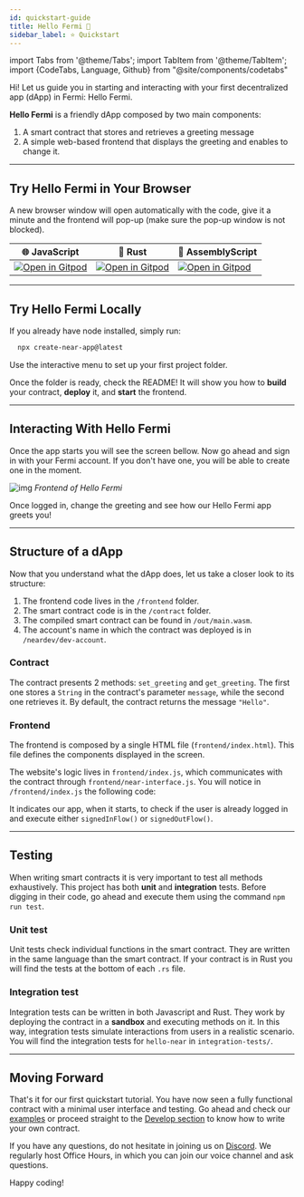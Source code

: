 ```yaml
---
id: quickstart-guide
title: Hello Fermi 👋
sidebar_label: ⭐ Quickstart
---
```

import Tabs from '@theme/Tabs';
import TabItem from '@theme/TabItem';
import {CodeTabs, Language, Github} from "@site/components/codetabs"

Hi! Let us guide you in starting and interacting with your first decentralized app (dApp) in Fermi: Hello Fermi.

**Hello Fermi** is a friendly dApp composed by two main components:  
  1. A smart contract that stores and retrieves a greeting message
  2. A simple web-based frontend that displays the greeting and enables to change it.

---

## Try Hello Fermi in Your Browser

A new browser window will open automatically with the code, give it a minute and the frontend will pop-up (make sure the pop-up window is not blocked).


| 🌐 JavaScript                                                                                                                                                     | 🦀 Rust                                                                                                                                                           | 🚀 AssemblyScript |
| ------------------------------------------------------------------------------------------------------------------------------------------------------------------ | ------------------------------------------------------------------------------------------------------------------------------------------------------------------ | --- | 
| <a href="https://gitpod.io/#https://github.com/near-examples/hello-near-js.git"><img src="https://gitpod.io/button/open-in-gitpod.svg" alt="Open in Gitpod" /></a> | <a href="https://gitpod.io/#https://github.com/near-examples/hello-near-rs.git"><img src="https://gitpod.io/button/open-in-gitpod.svg" alt="Open in Gitpod" /></a> |<a href="https://gitpod.io/#https://github.com/near-examples/hello-near-as.git"><img src="https://gitpod.io/button/open-in-gitpod.svg" alt="Open in Gitpod" /></a> |

---

## Try Hello Fermi Locally
If you already have node installed, simply run:

```bash 
  npx create-near-app@latest
```

Use the interactive menu to set up your first project folder.

Once the folder is ready, check the README! It will show you how to **build** your contract, **deploy** it, and **start** the frontend.

---

## Interacting With Hello Fermi

Once the app starts you will see the screen bellow. Now go ahead and sign in with your Fermi account. If you don't have one, you will be able to create one in the moment.

![img](/docs/assets/examples/hello-near.png)
*Frontend of Hello Fermi*

Once logged in, change the greeting and see how our Hello Fermi app greets you!


---

## Structure of a dApp

Now that you understand what the dApp does, let us take a closer look to its structure:

1. The frontend code lives in the `/frontend` folder.
2. The smart contract code is in the `/contract` folder.
3. The compiled smart contract can be found in `/out/main.wasm`.
4. The account's name in which the contract was deployed is in `/neardev/dev-account`.

### Contract
The contract presents 2 methods: `set_greeting` and `get_greeting`. The first one stores a `String` in the contract's parameter `message`, while the second one retrieves it. By default, the contract returns the message `"Hello"`.

<CodeTabs>
  <Language value="🌐 JavaScript" language="js">
    <Github fname="index.js"
            url="https://github.com/near-examples/hello-near-js/blob/master/contract/src/contract.ts"
            start="3" end="18" />
  </Language>
  <Language value="🦀 Rust" language="rust">
    <Github fname="lib.rs"
            url="https://github.com/near-examples/hello-near-rs/blob/main/contract/src/lib.rs"
            start="9" end="43" />
  </Language>
  <Language value="🚀 AssemblyScript" language="ts">
    <Github fname="index.ts"
            url="https://github.com/near-examples/hello-near-as/blob/main/contract/assembly/index.ts"
            start="9" end="23"/>
  </Language>
</CodeTabs>

### Frontend
The frontend is composed by a single HTML file (`frontend/index.html`). This file defines the components displayed in the screen.

The website's logic lives in `frontend/index.js`, which communicates with the contract through `frontend/near-interface.js`. You will notice in `/frontend/index.js` the following code:

<CodeTabs>
  <Language value="🌐 JavaScript" language="js">
    <Github fname="index.js"
            url="https://github.com/near-examples/hello-near-js/blob/master/frontend/index.js"
            start="14" end="22" />
  </Language>
</CodeTabs>

It indicates our app, when it starts, to check if the user is already logged in and execute either `signedInFlow()` or `signedOutFlow()`.

---

## Testing

When writing smart contracts it is very important to test all methods exhaustively. This
project has both **unit** and **integration** tests. Before digging in their code,
go ahead and execute them using the command `npm run test`.

### Unit test
Unit tests check individual functions in the smart contract. They are written in the
same language than the smart contract. If your contract is in Rust you will find the tests at the bottom of
each `.rs` file.

<CodeTabs>
  <Language value="🦀 Rust" language="rust">
    <Github fname="lib.rs"
            url="https://github.com/near-examples/hello-near-rs/blob/main/contract/src/lib.rs"
            start="46" end="58" />
  </Language>
  <Language value="🚀 AssemblyScript" language="ts">
    <Github fname="main.spec.ts"
            url="https://github.com/near-examples/hello-near-as/blob/main/contract/assembly/__tests__/main.spec.ts" />
  </Language>
</CodeTabs>

### Integration test

Integration tests can be written in both Javascript and Rust. They work by deploying the contract in a **sandbox** and executing methods on it.
In this way, integration tests simulate interactions from users in a realistic scenario.
You will find the integration tests for `hello-near` in `integration-tests/`.

<CodeTabs>
  <Language value="🌐 JavaScript" language="js">
    <Github fname="main.ava.ts"
            url="https://github.com/near-examples/hello-near-js/blob/master/integration-tests/src/main.ava.ts"
            start="32" end="43" />
  </Language>
</CodeTabs>

---

## Moving Forward

That's it for our first quickstart tutorial. You have now seen a fully functional contract with
a minimal user interface and testing. Go ahead and check our [examples](/tutorials/welcome) or proceed straight to the [Develop section](./contracts/anatomy.md) to know how to write your own contract.

If you have any questions, do not hesitate in joining us on [Discord](https://near.chat). We regularly host Office Hours, in which you can join our voice channel and ask questions.

Happy coding!
